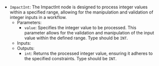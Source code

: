 - `ImpactInt`: The ImpactInt node is designed to process integer values within a specified range, allowing for the manipulation and validation of integer inputs in a workflow.
    - Parameters:
        - `value`: Specifies the integer value to be processed. This parameter allows for the validation and manipulation of the input value within the defined range. Type should be `INT`.
    - Inputs:
    - Outputs:
        - `int`: Returns the processed integer value, ensuring it adheres to the specified constraints. Type should be `INT`.
